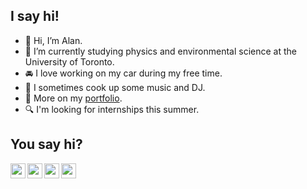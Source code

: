 ## I say hi!
- 👋 Hi, I’m Alan.
- 🌱 I’m currently studying physics and environmental science at the University of Toronto.
- 🚘 I love working on my car during my free time.
- 💽 I sometimes cook up some music and DJ.
- 📌 More on my [portfolio](https://alanjyu.com).
- 🔍 I'm looking for internships this summer.

## You say hi?
[<img align="left" width="24px" src="https://cdn.jsdelivr.net/npm/simple-icons@v3/icons/gmail.svg"/>][Gmail]
[<img align="left" width="24px" src="https://cdn.jsdelivr.net/npm/simple-icons@v3/icons/linkedin.svg"/>][linkedin]
[<img align="left" width="24px" src="https://cdn.jsdelivr.net/npm/simple-icons@v3/icons/instagram.svg"/>][instagram]
[<img align="left" width="24px" src="https://cdn.jsdelivr.net/npm/simple-icons@v3/icons/spotify.svg"/>][spotify]
<br>

[Gmail]: mailto:alanjhyu@gmail.com
[linkedin]: https://www.linkedin.com/in/ajyu/
[instagram]: https://www.instagram.com/alanjyu/
[spotify]: https://open.spotify.com/user/misteraln/
